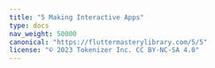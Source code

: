 ```yaml
---
title: "5 Making Interactive Apps"
type: docs
nav_weight: 50000
canonical: "https://fluttermasterylibrary.com/5/5"
license: "© 2023 Tokenizer Inc. CC BY-NC-SA 4.0"
---
```

